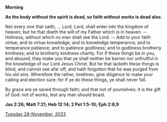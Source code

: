 **Morning**

**As the body without the spirit is dead, so faith without works is dead also.**
 
Not every one that saith, ... Lord, Lord, shall enter into the kingdom of heaven; but he that doeth the will of my Father which is in heaven. -- Holiness, without which no man shall see the Lord. -- Add to your faith virtue; and to virtue knowledge; and to knowledge temperance; and to temperance patience; and to patience godliness; and to godliness brotherly kindness; and to brotherly kindness charity. For if these things be in you, and abound, they make you that ye shall neither be barren nor unfruitful in the knowledge of our Lord Jesus Christ. But he that lacketh these things is blind, and cannot see afar off, and hath forgotten that he was purged from his old sins. Wherefore the rather, brethren, give diligence to make your calling and election sure: for if ye do these things, ye shall never fall.
 
By grace are ye saved through faith; and that not of yourselves; it is the gift of God: not of works, lest any man should boast.  

**Jas 2:26; Matt 7:21; Heb 12:14; 2 Pet 1:5-10; Eph 2:8,9**

[Tuesday 28-November, 2023](https://t.me/daily_light)
